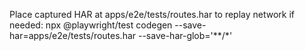 Place captured HAR at apps/e2e/tests/routes.har to replay network if needed:
  npx @playwright/test codegen <URL> --save-har=apps/e2e/tests/routes.har --save-har-glob='**/*'
